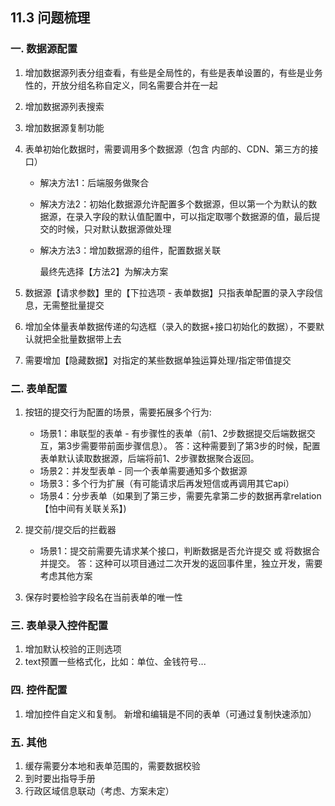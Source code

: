 ## 11.3 问题梳理

### 一.  数据源配置
1. 增加数据源列表分组查看，有些是全局性的，有些是表单设置的，有些是业务性的，开放分组名称自定义，同名需要合并在一起

2. 增加数据源列表搜索

3. 增加数据源复制功能

4. 表单初始化数据时，需要调用多个数据源（包含 内部的、CDN、第三方的接口）
   - 解决方法1：后端服务做聚合

   - 解决方法2：初始化数据源允许配置多个数据源，但以第一个为默认的数据源，在录入字段的默认值配置中，可以指定取哪个数据源的值，最后提交的时候，只对默认数据源做处理 

   - 解决方法3：增加数据源的组件，配置数据关联

     最终先选择【方法2】为解决方案

5. 数据源【请求参数】里的【下拉选项 - 表单数据】只指表单配置的录入字段信息，无需整批量提交

6. 增加全体量表单数据传递的勾选框（录入的数据+接口初始化的数据），不要默认就把全批量数据带上去

7. 需要增加【隐藏数据】对指定的某些数据单独运算处理/指定带值提交

### 二. 表单配置
1. 按钮的提交行为配置的场景，需要拓展多个行为:
    - 场景1：串联型的表单 - 有步骤性的表单（前1、2步数据提交后端数据交互，第3步需要带前面步骤信息）。 答：这种需要到了第3步的时候，配置表单默认读取数据源，后端将前1、2步骤数据聚合返回。
    - 场景2：并发型表单 - 同一个表单需要通知多个数据源
    - 场景3：多个行为扩展（有可能请求后再发短信或再调用其它api）
    - 场景4：分步表单（如果到了第三步，需要先拿第二步的数据再拿relation【怕中间有关联关系】)
2. 提交前/提交后的拦截器
      - 场景1：提交前需要先请求某个接口，判断数据是否允许提交 或 将数据合并提交。  答：这种可以项目通过二次开发的返回事件里，独立开发，需要考虑其他方案

3.  保存时要检验字段名在当前表单的唯一性
### 三. 表单录入控件配置

1. 增加默认校验的正则选项
2. text预置一些格式化，比如：单位、金钱符号...

### 四. 控件配置

1. 增加控件自定义和复制。 新增和编辑是不同的表单（可通过复制快速添加）

### 五. 其他

1. 缓存需要分本地和表单范围的，需要数据校验
2. 到时要出指导手册
3. 行政区域信息联动（考虑、方案未定）

